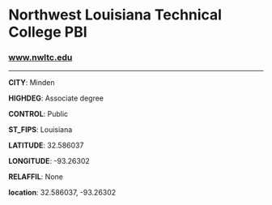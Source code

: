 # Northwest Louisiana Technical College PBI
### www.nwltc.edu
---
**CITY**: Minden

**HIGHDEG**: Associate degree

**CONTROL**: Public

**ST_FIPS**: Louisiana

**LATITUDE**: 32.586037

**LONGITUDE**: -93.26302

**RELAFFIL**: None

**location**: 32.586037, -93.26302